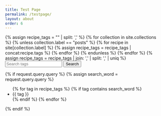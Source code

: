 ```yaml
---
title: Test Page
permalink: /testpage/
layout: about
order: 6
---
```


<html>
  <body>
    <div>
      {% assign recipe_tags = "" | split: ',' %}
      {% for collection in site.collections %}
        {% unless collection.label == "posts" %}
            {% for recipe in site[collection.label] %}
              {% assign recipe_tags = recipe_tags | concat:recipe.tags %}
            {% endfor %}
        {% endunless %}
      {% endfor %}
      {% assign recipe_tags = recipe_tags | join: ',' | split: ',' | uniq %}
        <form method="get" action="search">
          <input type="text" name="query" placeholder="Search tags">
          <input type="submit" value="Search">
        </form>
        {% if request.query.query %}
          {% assign search_word = request.query.query %}
          <ul>
            {% for tag in recipe_tags %}
          {% if tag contains search_word %}
            <li>{{ tag }}</li>
          {% endif %}
            {% endfor %}
          </ul>
        {% endif %}
    </div>
  </body>
</html>